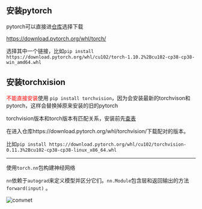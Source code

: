 ## 安装pytorch

pytorch可以直接进[仓库](https://download.pytorch.org/whl/torch/)选择下载

https://download.pytorch.org/whl/torch/

选择其中一个链接，比如`pip install https://download.pytorch.org/whl/cu102/torch-1.10.2%2Bcu102-cp38-cp38-win_amd64.whl`

## 安装torchxision

<font color='red'>不能直接安装</font>使用 `pip install torchvision`，因为会安装最新的torchvison和pytorch，这样会替换掉原来安装的旧的pytorch

torchvision版本和torch版本有匹配关系，安装前先[查表](https://github.com/pytorch/vision#installation)

在进入仓库https://download.pytorch.org/whl/torchvision/下载配对的版本。

比如`pip install https://download.pytorch.org/whl/cu102/torchvision-0.11.3%2Bcu102-cp38-cp38-linux_x86_64.whl`



---

使用`torch.nn`包构建神经网络

`nn`依赖于`autograd`来定义模型并区分它们。``nn.Module``包含层和返回输出的方法 `forward(input)` 。

![convnet](E:\Typora_Picture\LeNet.assets\mnist.png)